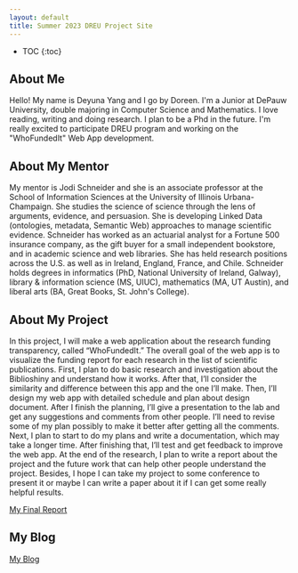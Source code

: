 ```yaml
---
layout: default
title: Summer 2023 DREU Project Site
---
```


* TOC
{:toc}

## About Me

Hello! My name is Deyuna Yang and I go by Doreen. I'm a Junior at DePauw University, double majoring in Computer Science and Mathematics. I love reading, writing and doing research. I plan to be a Phd in the future. I'm really excited to participate DREU program and working on the "WhoFundedIt" Web App development. 

## About My Mentor

My mentor is Jodi Schneider and she is an associate professor at the School of Information Sciences at the University of Illinois Urbana-Champaign. She studies the science of science through the lens of arguments, evidence, and persuasion. She is developing Linked Data (ontologies, metadata, Semantic Web) approaches to manage scientific evidence. Schneider has worked as an actuarial analyst for a Fortune 500 insurance company, as the gift buyer for a small independent bookstore, and in academic science and web libraries. She has held research positions across the U.S. as well as in Ireland, England, France, and Chile. Schneider holds degrees in informatics (PhD, National University of Ireland, Galway), library & information science (MS, UIUC), mathematics (MA, UT Austin), and liberal arts (BA, Great Books, St. John's College).

## About My Project

In this project, I will make a web application about the research funding transparency, called “WhoFundedIt.” The overall goal of the web app is to visualize the funding report for each research in the list of scientific publications. First, I plan to do basic research and investigation about the Biblioshiny and understand how it works. After that, I’ll consider the similarity and difference between this app and the one I’ll make. Then, I’ll design my web app with detailed schedule and plan about design document. After I finish the planning, I’ll give a presentation to the lab and get any suggestions and comments from other people. I’ll need to revise some of my plan possibly to make it better after getting all the comments. Next, I plan to start to do my plans and write a documentation, which may take a longer time. After finishing that, I’ll test and get feedback to improve the web app. At the end of the research, I plan to write a report about the project and the future work that can help other people understand the project. Besides, I hope I can take my project to some conference to present it or maybe I can write a paper about it if I can get some really helpful results.  

[My Final Report](files/finalreport.pdf)

## My Blog

[My Blog](blog.html)
